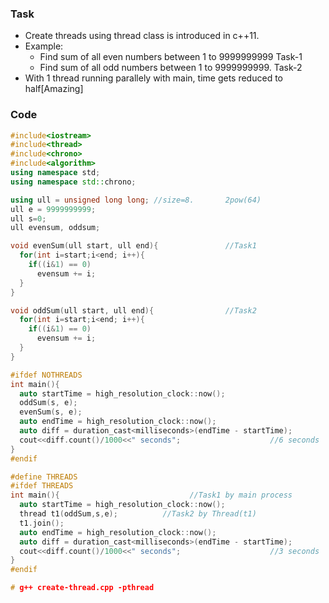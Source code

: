 ### Task          
- Create threads using thread class is introduced in c++11.
- Example:
  - Find sum of all even numbers between 1 to 9999999999  Task-1
  - Find sum of all odd numbers between 1 to 9999999999.  Task-2
- With 1 thread running parallely with main, time gets reduced to half[Amazing]
### Code
```c++
#include<iostream>
#include<thread>
#include<chrono>
#include<algorithm>
using namespace std;
using namespace std::chrono;

using ull = unsigned long long; //size=8.       2pow(64)
ull e = 9999999999;
ull s=0;
ull evensum, oddsum;

void evenSum(ull start, ull end){               //Task1
  for(int i=start;i<end; i++){
    if((i&1) == 0)
      evensum += i;
  }
}

void oddSum(ull start, ull end){                //Task2
  for(int i=start;i<end; i++){
    if((i&1) == 0)
      evensum += i;
  }
}

#ifdef NOTHREADS
int main(){
  auto startTime = high_resolution_clock::now();
  oddSum(s, e);
  evenSum(s, e);
  auto endTime = high_resolution_clock::now();
  auto diff = duration_cast<milliseconds>(endTime - startTime);
  cout<<diff.count()/1000<<" seconds";                    //6 seconds
}
#endif

#define THREADS
#ifdef THREADS
int main(){                             //Task1 by main process
  auto startTime = high_resolution_clock::now();
  thread t1(oddSum,s,e);          //Task2 by Thread(t1)           
  t1.join();
  auto endTime = high_resolution_clock::now();
  auto diff = duration_cast<milliseconds>(endTime - startTime);
  cout<<diff.count()/1000<<" seconds";                    //3 seconds
}
#endif

# g++ create-thread.cpp -pthread
```
